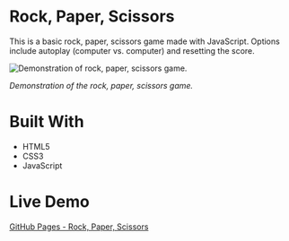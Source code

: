 # Rock, Paper, Scissors
This is a basic rock, paper, scissors game made with JavaScript. Options include autoplay (computer vs. computer) and resetting the score.

![Demonstration of rock, paper, scissors game.](https://i.ibb.co/bJvZHf9/rps-demo.gif)

*Demonstration of the rock, paper, scissors game.*

# Built With
- HTML5
- CSS3
- JavaScript

# Live Demo
[GitHub Pages - Rock, Paper, Scissors](https://ahmad-zeidan.github.io/rock-paper-scissors/)
